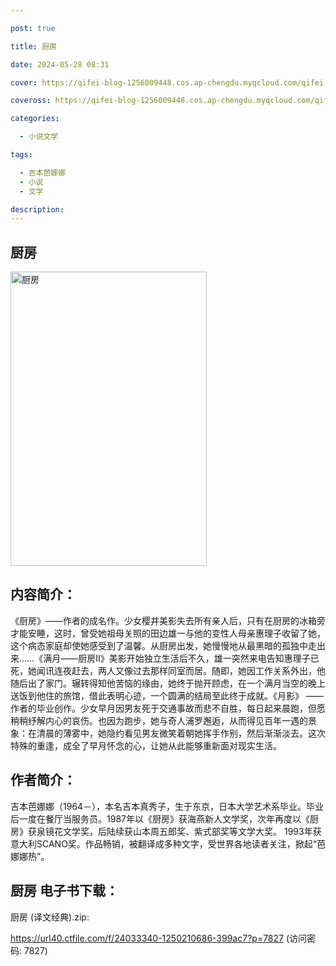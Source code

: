 ```yaml
---

post: true

title: 厨房

date: 2024-05-28 08:31

cover: https://qifei-blog-1256009448.cos.ap-chengdu.myqcloud.com/qifei-blog/6610ad0368eb9357131b64c2.jpg

coveross: https://qifei-blog-1256009448.cos.ap-chengdu.myqcloud.com/qifei-blog/6610ad0368eb9357131b64c2.jpg

categories:

  - 小说文学

tags:

  - 吉本芭娜娜
  - 小说
  - 文学

description:
---
```


## 厨房
<img alt="厨房 " class="aligncenter loading" data-was-processed="true" decoding="async" fetchpriority="high" height="471" src="https://qifei-blog-1256009448.cos.ap-chengdu.myqcloud.com/qifei-blog/6610ad0368eb9357131b64c2.jpg " style="cursor: zoom-in;" width="314"/>

## 内容简介：

《厨房》——作者的成名作。少女樱井美影失去所有亲人后，只有在厨房的冰箱旁才能安睡，这时，曾受她祖母关照的田边雄一与他的变性人母亲惠理子收留了她，这个病态家庭却使她感受到了温馨。从厨房出发，她慢慢地从最黑暗的孤独中走出来……《满月——厨房Ⅱ》美影开始独立生活后不久，雄一突然来电告知惠理子已死，她闻讯连夜赶去，两人又像过去那样同室而居。随即，她因工作关系外出，他随后出了家门。辗转得知他苦恼的缘由，她终于抛开顾虑，在一个满月当空的晚上送饭到他住的旅馆，借此表明心迹，一个圆满的结局至此终于成就。《月影》 ——作者的毕业创作。少女早月因男友死于交通事故而悲不自胜，每日起来晨跑，但愿稍稍纾解内心的哀伤。也因为跑步，她与奇人浦罗邂逅，从而得见百年一遇的景象：在清晨的薄雾中，她隐约看见男友微笑着朝她挥手作别，然后渐渐淡去。这次特殊的重逢，成全了早月怀念的心，让她从此能够重新面对现实生活。

## 作者简介：

吉本芭娜娜（1964－），本名吉本真秀子，生于东京，日本大学艺术系毕业。毕业后一度在餐厅当服务员。1987年以《厨房》获海燕新人文学奖，次年再度以《厨房》获泉镜花文学奖，后陆续获山本周五郎奖、紫式部奖等文学大奖。 1993年获意大利SCANO奖。作品畅销，被翻译成多种文字，受世界各地读者关注，掀起“芭娜娜热”。

## 厨房 电子书下载：
厨房 (译文经典).zip: 

https://url40.ctfile.com/f/24033340-1250210686-399ac7?p=7827 (访问密码: 7827)
